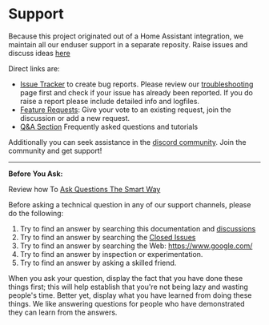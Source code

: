 # Support

Because this project originated out of a Home Assistant integration, we maintain all our enduser support in a separate reposity. Raise issues and discuss ideas [here](https://github.com/music-assistant/hass-music-assistant)

Direct links are:

- [Issue Tracker](https://github.com/music-assistant/hass-music-assistant/issues) to create bug reports. Please review our [troubleshooting](faq/troubleshooting.md) page first and check if your issue has already been reported. If you do raise a report please include detailed info and logfiles.
- [Feature Requests](https://github.com/music-assistant/hass-music-assistant/discussions/categories/feature-requests-and-ideas): Give your vote to an existing request, join the discussion or add a new request.
- [Q&A Section](https://github.com/music-assistant/hass-music-assistant/discussions/categories/q-a-faq) Frequently asked questions and tutorials

 Additionally you can seek assistance in the [discord community](https://discord.gg/kaVm8hGpne). Join the community and get support!

 _____________________________________________________________________________

**Before You Ask:**

Review how To [Ask Questions The Smart Way](http://www.catb.org/esr/faqs/smart-questions.html)

Before asking a technical question in any of our support channels, please do the following:

1. Try to find an answer by searching this documentation and [discussions](https://github.com/orgs/music-assistant/discussions)
2. Try to find an answer by searching the [Closed Issues](https://github.com/music-assistant/hass-music-assistant/issues?q=is%3Aissue+is%3Aclosed)
3. Try to find an answer by searching the Web: https://www.google.com/
4. Try to find an answer by inspection or experimentation.
5. Try to find an answer by asking a skilled friend.

When you ask your question, display the fact that you have done these things first; this will help establish that you're not being lazy and wasting people's time. Better yet, display what you have learned from doing these things. We like answering questions for people who have demonstrated they can learn from the answers.
